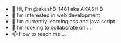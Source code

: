 - 👋 Hi, I’m @akashB-1481 aka AKASH B
- 👀 I’m interested in web development 
- 🌱 I’m currently learning css and java script 
- 💞️ I’m looking to collaborate on ...
- 📫 How to reach me ...

<!---
akashB-1481/akashB-1481 is a ✨ special ✨ repository because its `README.md` (this file) appears on your GitHub profile.
You can click the Preview link to take a look at your changes.
--->
